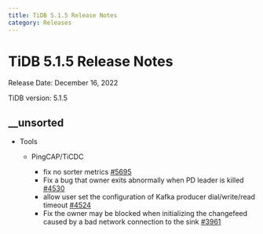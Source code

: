 ```yaml
---
title: TiDB 5.1.5 Release Notes
category: Releases
---
```




# TiDB 5.1.5 Release Notes

Release Date: December 16, 2022

TiDB version: 5.1.5

## __unsorted

+ Tools

    + PingCAP/TiCDC

        - fix no sorter metrics [#5695](https://github.com/pingcap/tiflow/pull/5695)
        - Fix a bug that owner exits abnormally when PD leader is killed [#4530](https://github.com/pingcap/tiflow/pull/4530)
        - allow user set the configuration of Kafka producer dial/write/read timeout [#4524](https://github.com/pingcap/tiflow/pull/4524)
        - Fix the owner may be blocked when initializing the changefeed caused by a bad network connection to the sink [#3961](https://github.com/pingcap/tiflow/pull/3961)


